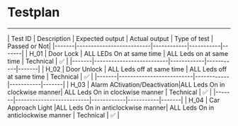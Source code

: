 # Testplan

-----------------------------------------------------------------------------------------------
| Test ID  |    Description                   | Expected output | Actual output | Type of test |  Passed or Not|
|-------|--------------------------|------------|-----------|-------|
|  H_01    | Door Lock |     ALL LEDs On at same time    |    ALL Leds on at same time    |   Technical  | ✅ |
|-------|--------------------------|------------|-----------|-------|
|  H_02    | Door Unlock |      ALL Leds off at same time   |   ALL Leds off at same time    |   Technical  | ✅ |
|-------|--------------------------|------------|-----------|-------|
|  H_03    | Alarm ACtivation/Deactivation|ALL Leds On in clockwise manner| ALL Leds On in clockwise manner  |   Technical  | ✅ |
|-------|--------------------------|------------|-----------|-------|
|  H_04    | Car Approach Light |ALL Leds On in anticlockwise manner| ALL Leds On in anticlockwise manner |   Technical  | ✅ |

